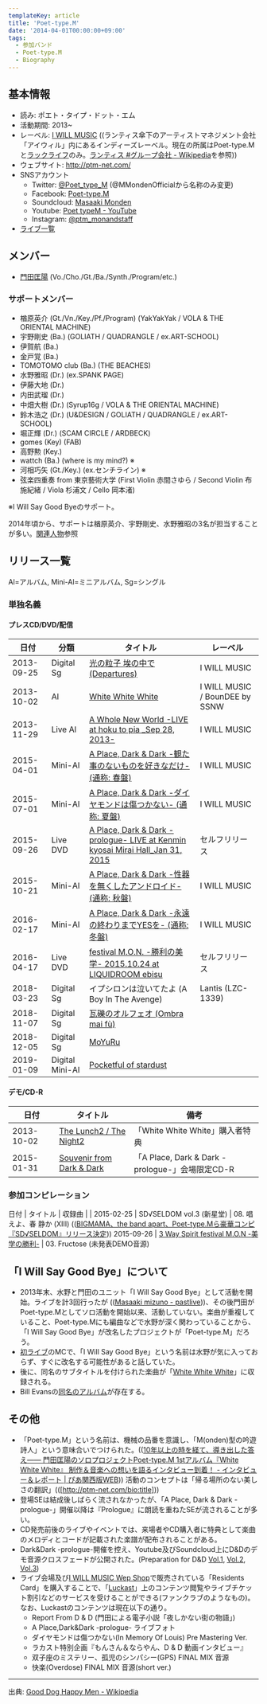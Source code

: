 ```yaml
---
templateKey: article
title: 'Poet-type.M'
date: '2014-04-01T00:00:00+09:00'
tags:
  - 参加バンド
  - Poet-type.M
  - Biography
---
```

## 基本情報

* 読み: ポエト・タイプ・ドット・エム
* 活動期間: 2013~
* レーベル: [I WILL MUSIC](http://www.iwill-music.co.jp/) ((ランティス傘下のアーティストマネジメント会社「アイウィル」内にあるインディーズレーベル。現在の所属はPoet-type.Mと[ラックライフ](http://luck-life.com/)のみ。[ランティス #グループ会社 - Wikipedia](https://ja.wikipedia.org/wiki/%E3%83%A9%E3%83%B3%E3%83%86%E3%82%A3%E3%82%B9#.E3.82.A2.E3.82.A4.E3.82.A6.E3.82.A3.E3.83.AB)を参照))
* ウェブサイト: http://ptm-net.com/
* SNSアカウント
  * Twitter: [@Poet_type_M](https://twitter.com/Poet_type_M) (@MMondenOfficialから名称のみ変更)
  * Facebook: [Poet-type.M](http://www.facebook.com/Poet.type.M)
  * Soundcloud: [Masaaki Monden](https://soundcloud.com/masaaki-monden)
  * Youtube: [Poet typeM - YouTube](http://www.youtube.com/user/PoettypeM)
  * Instagram: [@ptm_monandstaff](https://www.instagram.com/ptm_monandstaff/)
* [ライブ一覧](/articles/live%3APtM)

## メンバー

* [門田匡陽](/articles/person:mmonden) (Vo./Cho./Gt./Ba./Synth./Program/etc.)

### サポートメンバー

* 楢原英介 (Gt./Vn./Key./Pf./Program) (YakYakYak / VOLA & THE ORIENTAL MACHINE)
* 宇野剛史 (Ba.) (GOLIATH / QUADRANGLE / ex.ART-SCHOOL)
* 伊賀航  (Ba.)
* 金戸覚 (Ba.)
* TOMOTOMO club (Ba.) (THE BEACHES)
* 水野雅昭 (Dr.) (ex.SPANK PAGE)
* 伊藤大地 (Dr.)
* 内田武瑠 (Dr.)
* 中畑大樹 (Dr.) (Syrup16g / VOLA & THE ORIENTAL MACHINE)
* 鈴木浩之 (Dr.) (U&DESIGN / GOLIATH / QUADRANGLE / ex.ART-SCHOOL)
* 堀正輝 (Dr.) (SCAM CIRCLE / ARDBECK)
* gomes (Key) (FAB)
* 高野勲 (Key.)
* wattch (Ba.) (where is my mind?) ※
* 河相巧矢 (Gt./Key.) (ex.センチライン) ※
* 弦楽四重奏 from 東京藝術大学 (First Violin 赤間さゆら / Second Violin 布施紀緒 / Viola 杉浦文 / Cello 岡本渚)

※I Will Say Good Byeのサポート。

2014年頃から、サポートは楢原英介、宇野剛史、水野雅昭の3名が担当することが多い。[関連人物](/articles/2016-03-10-000000)参照

## リリース一覧

Al=アルバム, Mini-Al=ミニアルバム, Sg=シングル

### 単独名義

#### プレスCD/DVD/配信

日付 | 分類 | タイトル | レーベル
-|-|-|-
2013-09-25 | Digital Sg | [光の粒子 埃の中で (Departures)](/articles/2013-10-02-000000) | I WILL MUSIC
2013-10-02 | Al | [White White White](/articles/2013-10-02-000000) | I WILL MUSIC / BounDEE by SSNW
2013-11-29 | Live Al | [A Whole New World -LIVE at hoku to pia _Sep 28, 2013-](/articles/2013-11-29-000000) | I WILL MUSIC
2015-04-01 | Mini-Al | [A Place, Dark & Dark -観た事のないものを好きなだけ- (通称: 春盤)](/articles/2015-04-01-000000) | I WILL MUSIC
2015-07-01 | Mini-Al | [A Place, Dark & Dark -ダイヤモンドは傷つかない- (通称: 夏盤)](/articles/2015-07-01-000000) | I WILL MUSIC
2015-09-26 | Live DVD | [A Place, Dark & Dark -prologue- LIVE at Kenmin kyosai Mirai Hall_Jan 31, 2015](/articles/2015-09-26-000002) | セルフリリース
2015-10-21 | Mini-Al | [A Place, Dark & Dark -性器を無くしたアンドロイド- (通称: 秋盤)](/articles/2015-10-21-000000) | I WILL MUSIC
2016-02-17 | Mini-Al | [A Place, Dark & Dark -永遠の終わりまでYESを- (通称: 冬盤)](/articles/2016-02-17-000000) | I WILL MUSIC
2016-04-17 | Live DVD | [festival M.O.N. -勝利の美学- 2015.10.24 at LIQUIDROOM ebisu](/articles/2016-04-17-000001) | セルフリリース
2018-03-23 | Digital Sg | イプシロンは泣いてたよ (A Boy In The Avenge) | Lantis (LZC-1339)
2018-11-07 | Digital Sg | [瓦礫のオルフェオ (Ombra mai fù)](/articles/2019-01-09-000000) | 
2018-12-05 | Digital Sg | [MoYuRu](/articles/2019-01-09-000000) | 
2019-01-09 | Digital Mini-Al | [Pocketful of stardust](/articles/2019-01-09-000000) | 

#### デモ/CD-R

日付 | タイトル | 備考
-|-|-
2013-10-02 | [The Lunch2 / The Night2](/articles/2013-10-02-000000_1) | 「White White White」購入者特典
2015-01-31 | [Souvenir from Dark & Dark](/articles/2015-01-31-000000) | 「A Place, Dark & Dark -prologue-」会場限定CD-R

### 参加コンピレーション

日付 | タイトル | 収録曲
 | | 
2015-02-25 | SD√SELDOM vol.3 (新星堂) | 08. 唱えよ、春 静か (XIII) (([BIGMAMA、the band apart、Poet-type.Mら豪華コンピ『SD√SELDOM』リリース決定](http://www.nexus-web.net/article/ss-62/)))
2015-09-26 | [3 Way Spirit festival M.O.N -美学の勝利-](/articles/2015-09-26-000000_1) | 03. Fructose (未発表DEMO音源)

## 「I Will Say Good Bye」について

* 2013年末、水野と門田のユニット「I Will Say Good Bye」として活動を開始。ライブを計3回行ったが (([Masaaki mizuno - pastlive](http://masaaki-mizuno.com/flash/pastlive)))、その後門田がPoet-type.Mとしてソロ活動を開始以来、活動していない。楽曲が重複していること、Poet-type.Mにも編曲などで水野が深く関わっていることから、「I Will Say Good Bye」が改名したプロジェクトが「Poet-type.M」だろう。
* [初ライブ](/articles/2012-11-21-000000)のMCで、「I Will Say Good Bye」という名前は水野が気に入っておらず、すぐに改名する可能性があると話していた。
* 後に、同名のサブタイトルを付けられた楽曲が「[White White White](/articles/2013-10-02-000000)」に収録される。
* Bill Evansの[同名のアルバム](http://www.amazon.co.jp/dp/B000000YYF)が存在する。

## その他

* 「Poet-type.M」という名前は、機械の品番を意識し、「M(onden)型の吟遊詩人」という意味合いでつけられた。(([10年以上の時を経て、導き出した答え—— 門田匡陽のソロプロジェクトPoet-type.M 1stアルバム『White White White』 制作＆音楽への想いを語るインタビュー到着！ - インタビュー＆レポート | ぴあ関西版WEB](http://kansai.pia.co.jp/interview/music/2013-11/poettypem.html))) 活動のコンセプトは「帰る場所のない美しさの翻訳」(([http://ptm-net.com/bio:title]))
* 登場SEは結成後しばらく流されなかったが、「A Place, Dark & Dark -prologue-」開催以降は『Prologue』に朗読を重ねたSEが流されることが多い。
* CD発売前後のライブやイベントでは、来場者やCD購入者に特典として楽曲のメロディとコードが記載された楽譜が配布されることがある。
* Dark&Dark -prologue-開催を控え、Youtube及びSoundcloud上にD&Dのデモ音源クロスフェードが公開された。(Preparation for D&D [Vol.1](https://www.youtube.com/watch?v=J_PRkmhgNnw), [Vol.2](https://www.youtube.com/watch?v=4Vn6webgl04), [Vol.3](https://www.youtube.com/watch?v=YEJlKn-Nh4g))
* ライブ会場及び[I WILL MUSIC Wep Shop](https://iwm-web.com/items?q=%2Fitems&a[0]=poet-type-m/)で販売されている「Residents Card」を購入することで、「[Luckast](http://luckast.com/)」上のコンテンツ閲覧やライブチケット割引などのサービスを受けることができる(ファンクラブのようなもの)。なお、Luckastのコンテンツは現在以下の通り。
  * Report From D & D (門田による電子小説「夜しかない街の物語」)
  * A Place,Dark&Dark -prologue- ライブフォト
  * ダイヤモンドは傷つかない(In Memory Of Louis) Pre Mastering Ver.
  * ラカスト特別企画『もんさん＆ならやん、D & D 動画インタビュー』
  * 双子座のミステリー、孤児のシンパシー(GPS) FINAL MIX 音源
  * 快楽(Overdose) FINAL MIX 音源(short ver.) 

---

出典: [Good Dog Happy Men - Wikipedia](https://ja.wikipedia.org/wiki/Good_Dog_Happy_Men)

